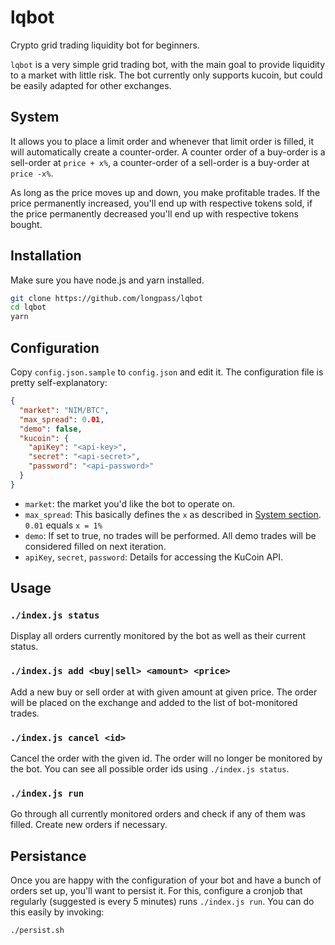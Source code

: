 # lqbot
Crypto grid trading liquidity bot for beginners.

`lqbot` is a very simple grid trading bot, with the main goal to provide liquidity to a market with little risk.
The bot currently only supports kucoin, but could be easily adapted for other exchanges.

## System

It allows you to place a limit order and whenever that limit order is filled, it will automatically create a counter-order.
A counter order of a buy-order is a sell-order at `price + x%`, a counter-order of a sell-order is a buy-order at `price -x%`.

As long as the price moves up and down, you make profitable trades.
If the price permanently increased, you'll end up with respective tokens sold, if the price permanently decreased you'll end up with respective tokens bought.

## Installation

Make sure you have node.js and yarn installed.
```sh
git clone https://github.com/longpass/lqbot
cd lqbot
yarn
```

## Configuration

Copy `config.json.sample` to `config.json` and edit it.
The configuration file is pretty self-explanatory:

```json
{
  "market": "NIM/BTC",
  "max_spread": 0.01,
  "demo": false,
  "kucoin": {
    "apiKey": "<api-key>",
    "secret": "<api-secret>",
    "password": "<api-password>"
  }
}
```

- `market`: the market you'd like the bot to operate on.
- `max_spread`: This basically defines the `x` as described in [System section](#System). `0.01` equals `x = 1%`
- `demo`: If set to true, no trades will be performed. All demo trades will be considered filled on next iteration.
- `apiKey`, `secret`, `password`: Details for accessing the KuCoin API.

## Usage

### `./index.js status`
Display all orders currently monitored by the bot as well as their current status.

### `./index.js add <buy|sell> <amount> <price>`
Add a new buy or sell order at with given amount at given price. The order will be placed on the exchange and added to the list of bot-monitored trades.

### `./index.js cancel <id>`
Cancel the order with the given id. The order will no longer be monitored by the bot. You can see all possible order ids using `./index.js status`.

### `./index.js run`
Go through all currently monitored orders and check if any of them was filled. Create new orders if necessary.

## Persistance
Once you are happy with the configuration of your bot and have a bunch of orders set up, you'll want to persist it.
For this, configure a cronjob that regularly (suggested is every 5 minutes) runs `./index.js run`.
You can do this easily by invoking:
```sh
./persist.sh
```
